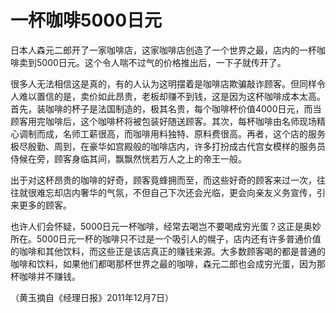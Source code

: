 # 一杯咖啡5000日元

日本人森元二郎开了一家咖啡店，这家咖啡店创造了一个世界之最，店内的一杯咖啡卖到5000日元。这个令人喘不过气的价格推出后，一下子就传开了。 

很多人无法相信这是真的，有的人认为这明摆着是咖啡店欺骗敲诈顾客。但同样令人难以置信的是，卖价如此昂贵，老板却赚不到钱，这是因为这杯咖啡成本太高。首先，装咖啡的杯子是法国制造的，极其名贵，每个咖啡杯价值4000日元，而当顾客用完咖啡后，这个咖啡杯将被包装好随送顾客。其次，每杯咖啡由名师现场精心调制而成，名师工薪很高，而咖啡用料独特、原料费很高。再者，这个店的服务极尽殷勤、周到，在豪华如宫殿般的咖啡店内，许多打扮成古代宫女模样的服务员侍候在旁，顾客身临其间，飘飘然恍若万人之上的帝王一般。 

出于对这杯昂贵的咖啡的好奇，顾客竟蜂拥而至，而这些好奇的顾客来过一次，往往就很难忘却店内奢华的气氛，不但自己下次还会光临，更会向亲友义务宣传，引来更多的顾客。 

也许人们会怀疑，5000日元一杯咖啡，经常去喝岂不要喝成穷光蛋？这正是奥妙所在。5000日元一杯的咖啡只不过是一个吸引人的幌子，店内还有许多普通价值的咖啡和其他饮料，而这些正是该店真正的赚钱来源。大多数顾客喝的都是普通的咖啡和饮料，如果他们都喝那杯世界之最的咖啡，森元二郎也会成穷光蛋，因为那杯咖啡并不赚钱。 

（黄玉摘自《经理日报》2011年12月7日）